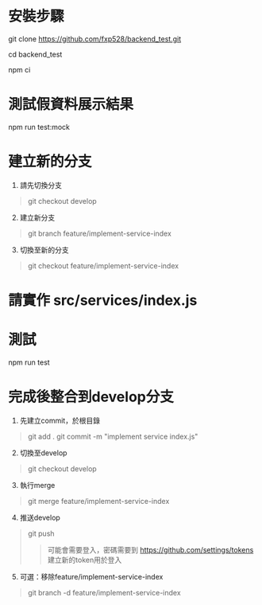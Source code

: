 # 安裝步驟
git clone https://github.com/fxp528/backend_test.git

cd backend_test

npm ci

# 測試假資料展示結果
npm run test:mock

# 建立新的分支
1. 請先切換分支
> git checkout develop
2. 建立新分支
> git branch feature/implement-service-index
3. 切換至新的分支
> git checkout feature/implement-service-index

# 請實作 src/services/index.js

# 測試
npm run test

# 完成後整合到develop分支
1. 先建立commit，於根目錄
> git add .
> git commit -m "implement service index.js"

2. 切換至develop
> git checkout develop

3. 執行merge
> git merge feature/implement-service-index

4. 推送develop
> git push
>> 可能會需要登入，密碼需要到 https://github.com/settings/tokens 建立新的token用於登入

5. 可選：移除feature/implement-service-index
> git branch -d feature/implement-service-index
